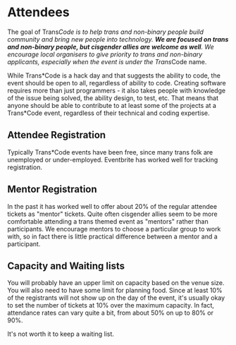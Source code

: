 # Attendees

The goal of Trans*Code is to help trans and non-binary people build community and bring new people into technology. __We are focused on trans and non-binary people, but cisgender allies are welcome as well__. We encourage local organisers to give priority to trans and non-binary applicants, especially when the event is under the Trans*Code name. 

While Trans\*Code is a hack day and that suggests the ability to code, the event should be open to all, regardless of ability to code. Creating software requires more than just programmers - it also takes people with knowledge of the issue being solved, the ability design, to test, etc. That means that anyone should be able to contribute to at least some of the projects at a Trans\*Code event, regardless of their technical and coding expertise.

## Attendee Registration

Typically Trans*Code events have been free, since many trans folk are unemployed or under-employed. Eventbrite has worked well for tracking registration.

## Mentor Registration

In the past it has worked well to offer about 20% of the regular attendee tickets as "mentor" tickets. Quite often cisgender allies seem to be more comfortable attending a trans themed event as "mentors" rather than participants. We encourage mentors to choose a particular group to work with, so in fact there is little practical difference between a mentor and a participant.

## Capacity and Waiting lists

You will probably have an upper limit on capacity based on the venue size. You will also need to have some limit for planning food. Since at least 10% of the registrants will not show up on the day of the event, it's usually okay to set the number of tickets at 10% over the maximum capacity. In fact, attendance rates can vary quite a bit, from about 50% on up to 80% or 90%.

It's not worth it to keep a waiting list.
